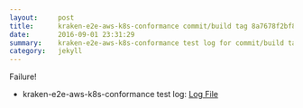 ```yaml
---
layout:     post
title:      kraken-e2e-aws-k8s-conformance commit/build tag 8a7678f2bf86574d24c79c3b706ed1dbc12d72c4
date:       2016-09-01 23:31:29
summary:    kraken-e2e-aws-k8s-conformance test log for commit/build tag 8a7678f2bf86574d24c79c3b706ed1dbc12d72c4.
category:   jekyll
---
```


Failure!

- kraken-e2e-aws-k8s-conformance test log: [Log File](http://s3-us-west-2.amazonaws.com/kraken-e2e-logs/testlet.kubeme.io/kraken-e2e-aws-k8s-conformance/1/build-log.txt)

